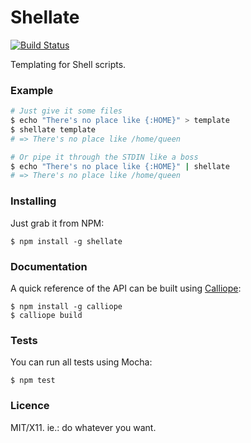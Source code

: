 # Shellate

[![Build Status](https://travis-ci.org/killdream/shellate.png)](https://travis-ci.org/killdream/shellate)

Templating for Shell scripts.


### Example

```bash
# Just give it some files
$ echo "There's no place like {:HOME}" > template
$ shellate template
# => There's no place like /home/queen

# Or pipe it through the STDIN like a boss
$ echo "There's no place like {:HOME}" | shellate
# => There's no place like /home/queen
``` 


### Installing

Just grab it from NPM:

    $ npm install -g shellate


### Documentation

A quick reference of the API can be built using [Calliope][]:

    $ npm install -g calliope
    $ calliope build


### Tests

You can run all tests using Mocha:

    $ npm test


### Licence

MIT/X11. ie.: do whatever you want.

[Calliope]: https://github.com/killdream/calliope
[es5-shim]: https://github.com/kriskowal/es5-shim
